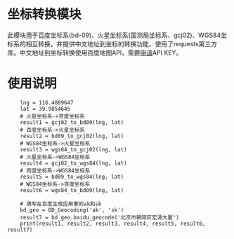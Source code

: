 # 坐标转换模块
此模块用于百度坐标系(bd-09)、火星坐标系(国测局坐标系、gcj02)、WGS84坐标系的相互转换，并提供中文地址到坐标的转换功能，使用了requests第三方库。中文地址到坐标转换使用百度地图API，需要[申请](http://lbsyun.baidu.com/)API KEY。

# 使用说明
```
    lng = 116.4889647
    lat = 39.9854645
    # 火星坐标系->百度坐标系
    result1 = gcj02_to_bd09(lng, lat)
    # 百度坐标系->火星坐标系
    result2 = bd09_to_gcj02(lng, lat)
    # WGS84坐标系->火星坐标系
    result3 = wgs84_to_gcj02(lng, lat)
    # 火星坐标系->WGS84坐标系
    result4 = gcj02_to_wgs84(lng, lat)
    # 百度坐标系->WGS84坐标系
    result5 = bd09_to_wgs84(lng, lat)
    # WGS84坐标系->百度坐标系
    result6 = wgs84_to_bd09(lng, lat)

    # 填写在百度生成应用事的ak和sk
    bd_geo = BD_Geocoding('ak', 'sk')
    result7 = bd_geo.baidu_geocode('北京市朝阳区宏源大厦')
    print(result1, result2, result3, result4, result5, result6, result7)
```


